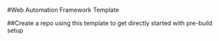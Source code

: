#Web Automation Framework Template

##Create a repo using this template to get directly started with pre-build setup